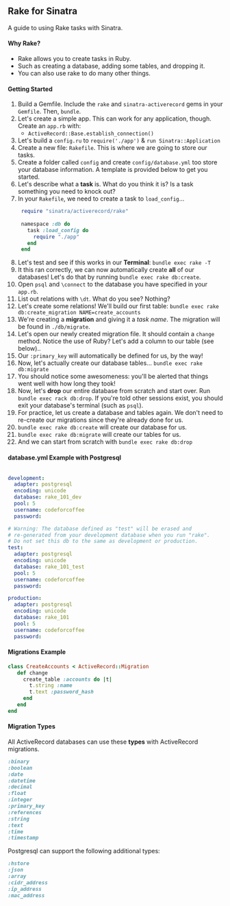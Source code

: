 ## Rake for Sinatra
A guide to using Rake tasks with Sinatra.

#### Why Rake?

* Rake allows you to create tasks in Ruby.
* Such as creating a database, adding some tables, and dropping it.
* You can also use rake to do many other things.

#### Getting Started

1. Build a Gemfile. Include the `rake` and `sinatra-activerecord` gems in your `Gemfile`. Then, `bundle`.
2. Let's create a simple app. This can work for any application, though. Create an `app.rb` with:
    * `ActiveRecord::Base.establish_connection()`
3. Let's build a `config.ru` to `require('./app')` & `run Sinatra::Application`
4. Create a new file: `Rakefile`. This is where we are going to store our tasks.
5. Create a folder called `config` and create `config/database.yml` too store your database information. A template is provided below to get you started.
6. Let's describe what a **task** is. What do you think it is? Is a task something you need to knock out?
7. In your `Rakefile`, we need to create a task to `load_config`...
   ```ruby
    require "sinatra/activerecord/rake"
    
    namespace :db do
      task :load_config do
        require "./app"
      end
    end
    ```
8. Let's test and see if this works in our **Terminal**: `bundle exec rake -T`
9. It this ran correctly, we can now automatically create **all** of our databases! Let's do that by running `bundle exec rake db:create`.
10. Open `psql` and `\connect` to the database you have specified in your `app.rb`.
11. List out relations with `\dt`. What do you see? Nothing?
12. Let's create some relations! We'll build our first table: `bundle exec rake db:create_migration NAME=create_accounts`
13. We're creating a **migration** and giving it a *task name*. The migration will be found in `./db/migrate`.
14. Let's open our newly created migration file. It should contain a `change` method. Notice the use of Ruby? Let's add a column to our table (see below)..
15. Our `:primary_key` will automatically be defined for us, by the way!
16. Now, let's actually create our database tables... `bundle exec rake db:migrate`
17. You should notice some awesomeness: you'll be alerted that things went well with how long they took!
18. Now, let's **drop** our entire database from scratch and start over. Run `bundle exec rack db:drop`. If you're told other sessions exist, you should exit your database's terminal (such as `psql`).
19. For practice, let us create a database and tables again. We don't need to re-create our migrations since they're already done for us.
20. `bundle exec rake db:create` will create our database for us.
21. `bundle exec rake db:migrate` will create our tables for us.
22. And we can start from scratch with `bundle exec rake db:drop`

#### database.yml Example with Postgresql

```yaml

development:
  adapter: postgresql
  encoding: unicode
  database: rake_101_dev
  pool: 5
  username: codeforcoffee
  password:

# Warning: The database defined as "test" will be erased and
# re-generated from your development database when you run "rake".
# Do not set this db to the same as development or production.
test:
  adapter: postgresql
  encoding: unicode
  database: rake_101_test
  pool: 5
  username: codeforcoffee
  password:

production:
  adapter: postgresql
  encoding: unicode
  database: rake_101
  pool: 5
  username: codeforcoffee
  password:

```

#### Migrations Example

```ruby
class CreateAccounts < ActiveRecord::Migration
   def change
     create_table :accounts do |t|
       t.string :name
       t.text :password_hash
     end
   end
end
```

#### Migration Types

All ActiveRecord databases can use these **types** with ActiveRecord migrations.

```ruby
:binary
:boolean
:date
:datetime
:decimal
:float
:integer
:primary_key
:references
:string
:text
:time
:timestamp
```

Postgresql can support the following additional types:

```ruby
:hstore
:json
:array
:cidr_address
:ip_address
:mac_address
```
